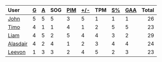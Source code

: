 | User | [G](https://github.com/llevasseur/world-juniors-2022/blob/master/STANDINGS.md#goals) | [A](https://github.com/llevasseur/world-juniors-2022/blob/master/STANDINGS.md#assists) | SOG | [PIM](https://github.com/llevasseur/world-juniors-2022/blob/master/STANDINGS.md#penalties-in-minutes) | [+/-](https://github.com/llevasseur/world-juniors-2022/blob/master/STANDINGS.md#plus--minus) | TPM | [S%](https://github.com/llevasseur/world-juniors-2022/blob/master/STANDINGS.md#save-percentage) | [GAA](https://github.com/llevasseur/world-juniors-2022/blob/master/STANDINGS.md#goals-against-average) | Total |
| :--- | ---- | ---- | ---- | ---- | ---- | ---- | ---- | ---- |  -----: |
| [John](https://github.com/llevasseur/world-juniors-2022/blob/master/ROSTERS.md#John) | 5 | 5 | 5 | 3 | 5 | 1 | 1 | 1 | 26 |
| [Timo](https://github.com/llevasseur/world-juniors-2022/blob/master/ROSTERS.md#Timo) | 4 | 1 | 1 | 4 | 1 | 2 | 5 | 5 | 23 |
| [Liam](https://github.com/llevasseur/world-juniors-2022/blob/master/ROSTERS.md#Liam) | 4 | 5 | 2 | 5 | 4 | 4 | 3 | 2 | 29 |
| [Alasdair](https://github.com/llevasseur/world-juniors-2022/blob/master/ROSTERS.md#Alasdair) | 4 | 2 | 4 | 1 | 2 | 3 | 4 | 4 | 24 |
| [Leevon](https://github.com/llevasseur/world-juniors-2022/blob/master/ROSTERS.md#Leevon) | 1 | 3 | 3 | 2 | 4 | 5 | 2 | 3 | 23 |
